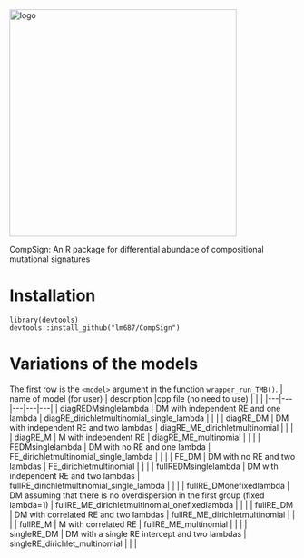 <!-- ![logo simplex](compsign2.png "") -->
<img src="compsign3.png" alt="logo" width="400"/>

CompSign: An R package for differential abundace of compositional mutational signatures

# Installation

    library(devtools)
    devtools::install_github("lm687/CompSign")

# Variations of the models

The first row is the `<model>` argument in the function `wrapper_run_TMB()`.
| name of model (for user) | description  |cpp file (no need to use)   |   |   |
|---|---|---|---|---|
| diagREDMsinglelambda  | DM with independent RE and one lambda  | diagRE_dirichletmultinomial_single_lambda  |   |   |
| diagRE_DM  | DM with independent RE and two lambdas  | diagRE_ME_dirichletmultinomial  |   |   |
| diagRE_M  | M with independent RE  | diagRE_ME_multinomial  |   |   |
| FEDMsinglelambda  | DM with no RE and one lambda  | FE_dirichletmultinomial_single_lambda  |   |   |
| FE_DM  | DM with no RE and two lambdas  | FE_dirichletmultinomial  |   |   |
| fullREDMsinglelambda  | DM with independent RE and two lambdas  | fullRE_dirichletmultinomial_single_lambda  |   |   |
| fullRE_DMonefixedlambda  | DM assuming that there is no overdispersion in the first group (fixed lambda=1)  | fullRE_ME_dirichletmultinomial_onefixedlambda  |   |   |
| fullRE_DM  | DM with correlated RE and two lambdas  | fullRE_ME_dirichletmultinomial  |   |   |
| fullRE_M  | M with correlated RE  | fullRE_ME_multinomial  |   |   |
| singleRE_DM  | DM with a single RE intercept and two lambdas  | singleRE_dirichlet_multinomial  |   |   |




